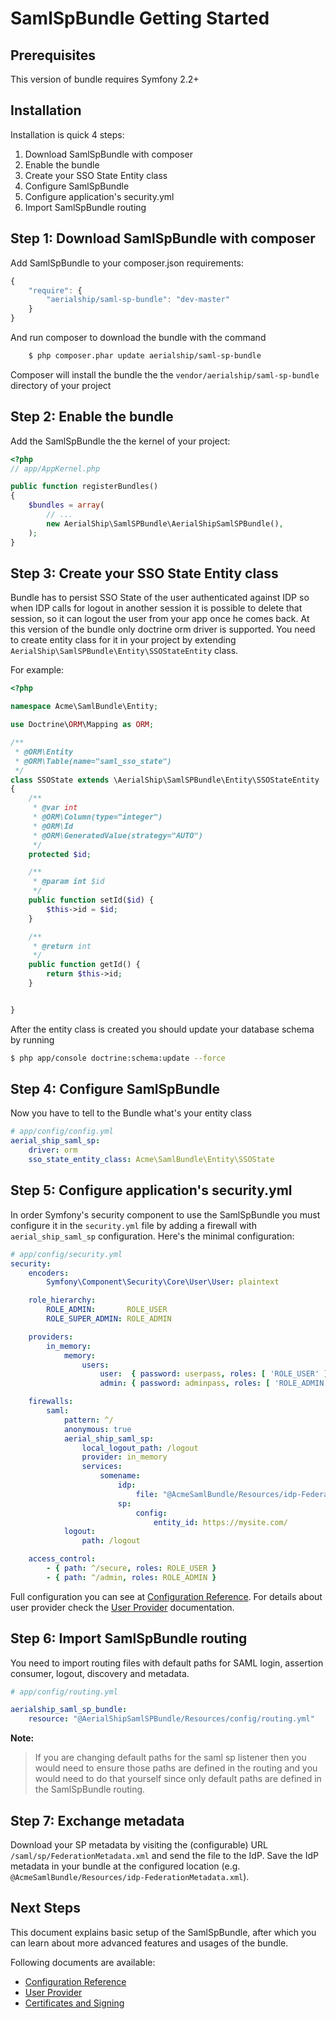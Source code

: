 SamlSpBundle Getting Started
============================

Prerequisites
-------------

This version of bundle requires Symfony 2.2+


Installation
------------

Installation is quick 4 steps:

1. Download SamlSpBundle with composer
2. Enable the bundle
3. Create your SSO State Entity class
4. Configure SamlSpBundle
5. Configure application's security.yml
6. Import SamlSpBundle routing


Step 1: Download SamlSpBundle with composer
-------------------------------------------

Add SamlSpBundle to your composer.json requirements:

```js
{
    "require": {
        "aerialship/saml-sp-bundle": "dev-master"
    }
}
```

And run composer to download the bundle with the command

``` bash
    $ php composer.phar update aerialship/saml-sp-bundle
```

Composer will install the bundle the the `vendor/aerialship/saml-sp-bundle` directory of your project


Step 2: Enable the bundle
-------------------------

Add the SamlSpBundle the the kernel of your project:

``` php
<?php
// app/AppKernel.php

public function registerBundles()
{
    $bundles = array(
        // ...
        new AerialShip\SamlSPBundle\AerialShipSamlSPBundle(),
    );
}
```


Step 3: Create your SSO State Entity class
------------------------------------------

Bundle has to persist SSO State of the user authenticated against IDP so when IDP calls for logout in another session
it is possible to delete that session, so it can logout the user from your app once he comes back. At this version
of the bundle only doctrine orm driver is supported. You need to create entity class for it in your project by
extending `AerialShip\SamlSPBundle\Entity\SSOStateEntity` class.

For example:

``` php
<?php

namespace Acme\SamlBundle\Entity;

use Doctrine\ORM\Mapping as ORM;

/**
 * @ORM\Entity
 * @ORM\Table(name="saml_sso_state")
 */
class SSOState extends \AerialShip\SamlSPBundle\Entity\SSOStateEntity
{
    /**
     * @var int
     * @ORM\Column(type="integer")
     * @ORM\Id
     * @ORM\GeneratedValue(strategy="AUTO")
     */
    protected $id;

    /**
     * @param int $id
     */
    public function setId($id) {
        $this->id = $id;
    }

    /**
     * @return int
     */
    public function getId() {
        return $this->id;
    }


}
```

After the entity class is created you should update your database schema by running

``` bash
$ php app/console doctrine:schema:update --force
```


Step 4: Configure SamlSpBundle
------------------------------

Now you have to tell to the Bundle what's your entity class

``` yaml
# app/config/config.yml
aerial_ship_saml_sp:
    driver: orm
    sso_state_entity_class: Acme\SamlBundle\Entity\SSOState

```


Step 5: Configure application's security.yml
--------------------------------------------

In order Symfony's security component to use the SamlSpBundle you must configure it in the `security.yml` file by
adding a firewall with `aerial_ship_saml_sp` configuration. Here's the minimal configuration:

``` yaml
# app/config/security.yml
security:
    encoders:
        Symfony\Component\Security\Core\User\User: plaintext

    role_hierarchy:
        ROLE_ADMIN:       ROLE_USER
        ROLE_SUPER_ADMIN: ROLE_ADMIN

    providers:
        in_memory:
            memory:
                users:
                    user:  { password: userpass, roles: [ 'ROLE_USER' ] }
                    admin: { password: adminpass, roles: [ 'ROLE_ADMIN' ] }

    firewalls:
        saml:
            pattern: ^/
            anonymous: true
            aerial_ship_saml_sp:
                local_logout_path: /logout
                provider: in_memory
                services:
                    somename:
                        idp:
                            file: "@AcmeSamlBundle/Resources/idp-FederationMetadata.xml"
                        sp:
                            config:
                                entity_id: https://mysite.com/
            logout:
                path: /logout

    access_control:
        - { path: ^/secure, roles: ROLE_USER }
        - { path: ^/admin, roles: ROLE_ADMIN }
```

Full configuration you can see at [Configuration Reference](configuration.md).
For details about user provider check the [User Provider](user_provider.md) documentation.


Step 6: Import SamlSpBundle routing
-----------------------------------

You need to import routing files with default paths for SAML login, assertion consumer, logout, discovery and metadata.

``` yml
# app/config/routing.yml

aerialship_saml_sp_bundle:
    resource: "@AerialShipSamlSPBundle/Resources/config/routing.yml"

```

**Note:**

> If you are changing default paths for the saml sp listener then you would need to ensure those paths
> are defined in the routing and you would need to do that yourself since only default paths are defined
> in the SamlSpBundle routing.


Step 7: Exchange metadata
-------------------------

Download your SP metadata by visiting the (configurable) URL `/saml/sp/FederationMetadata.xml` and send the file to the IdP. Save the IdP metadata in your bundle at the configured location (e.g. `@AcmeSamlBundle/Resources/idp-FederationMetadata.xml`).


Next Steps
----------

This document explains basic setup of the SamlSpBundle, after which you can learn about more advanced features
and usages of the bundle.

Following documents are available:

* [Configuration Reference](configuration.md)
* [User Provider](user_provider.md)
* [Certificates and Signing](signing_and_certificates.md)
